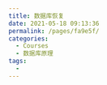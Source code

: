 ```yaml
---
title: 数据库恢复
date: 2021-05-18 09:13:36
permalink: /pages/fa9e5f/
categories:
  - Courses
  - 数据库原理
tags:
  - 
---
```

